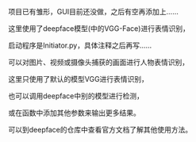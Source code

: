 项目已有雏形，GUI目前还没做，之后有空再添加上……

这里使用了deepface模型(中的VGG-Face)进行表情识别，

启动程序是Initiator.py，具体注释之后再写……

可以对图片、视频或摄像头捕获的画面进行人物表情识别，


这里只使用了默认的模型VGG进行表情识别，

也可以调用deepface中别的模型进行检测，

或在函数中添加其他参数来输出更多结果。

可以到deepface的仓库中查看官方文档了解其他使用方法。
